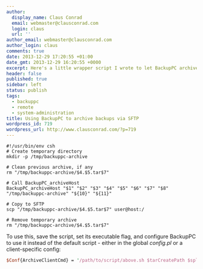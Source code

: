 ```yaml
---
author:
  display_name: Claus Conrad
  email: webmaster@clausconrad.com
  login: claus
  url: ''
author_email: webmaster@clausconrad.com
author_login: claus
comments: true
date: 2013-12-29 17:20:55 +01:00
date_gmt: 2013-12-29 16:20:55 +0000
excerpt: Here's a little wrapper script I wrote to let BackupPC archive onto a SFTP server.
header: false
published: true
sidebar: left
status: publish
tags:
  - backuppc
  - remote
  - system-administration
title: Using BackupPC to archive backups via SFTP
wordpress_id: 719
wordpress_url: http://www.clausconrad.com/?p=719
---
```

```shell
#!/usr/bin/env csh  
# Create temporary directory  
mkdir -p /tmp/backuppc-archive  
  
# Clean previous archive, if any  
rm "/tmp/backuppc-archive/$4.$5.tar$7"  
  
# Call BackupPC_archiveHost  
BackupPC_archiveHost "$1" "$2" "$3" "$4" "$5" "$6" "$7" "$8" "/tmp/backuppc-archive" "${10}" "${11}"  
  
# Copy to SFTP  
scp "/tmp/backuppc-archive/$4.$5.tar$7" user@host:/  
  
# Remove temporary archive  
rm "/tmp/backuppc-archive/$4.$5.tar$7"
```

To use this, save the script, set its executable flag, and configure BackupPC to use it instead of the default script - either in the global _config.pl_ or a client-specific config:  
  
```perl
$Conf{ArchiveClientCmd} = '/path/to/script/above.sh $tarCreatePath $splitpath $parpath $host $backupnumber $compression $compext $splitsize $archiveloc $parfile *';
```
